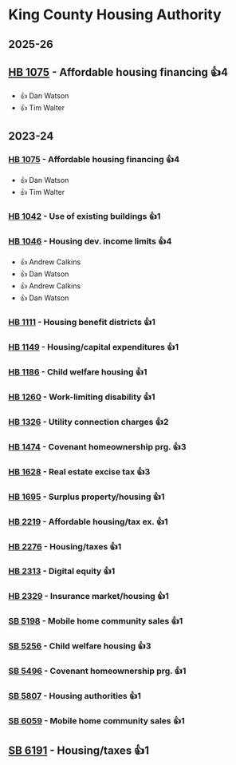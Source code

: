# King County Housing Authority
## 2025-26

## [HB 1075](/bill/2025-26/hb/1075/) - Affordable housing financing 👍4  
* 👍 Dan Watson
* 👍 Tim Walter

## 2023-24

### [HB 1075](/bill/2023-24/hb/1075/) - Affordable housing financing 👍4  
* 👍 Dan Watson
* 👍 Tim Walter

### [HB 1042](/bill/2023-24/hb/1042/) - Use of existing buildings 👍1  

### [HB 1046](/bill/2023-24/hb/1046/) - Housing dev. income limits 👍4  
* 👍 Andrew Calkins
* 👍 Dan Watson
* 👍 Andrew Calkins
* 👍 Dan Watson

### [HB 1111](/bill/2023-24/hb/1111/) - Housing benefit districts 👍1  

### [HB 1149](/bill/2023-24/hb/1149/) - Housing/capital expenditures 👍1  

### [HB 1186](/bill/2023-24/hb/1186/) - Child welfare housing 👍1  

### [HB 1260](/bill/2023-24/hb/1260/) - Work-limiting disability 👍1  

### [HB 1326](/bill/2023-24/hb/1326/) - Utility connection charges 👍2  

### [HB 1474](/bill/2023-24/hb/1474/) - Covenant homeownership prg. 👍3  

### [HB 1628](/bill/2023-24/hb/1628/) - Real estate excise tax 👍3  

### [HB 1695](/bill/2023-24/hb/1695/) - Surplus property/housing 👍1  

### [HB 2219](/bill/2023-24/hb/2219/) - Affordable housing/tax ex. 👍1  

### [HB 2276](/bill/2023-24/hb/2276/) - Housing/taxes 👍1  

### [HB 2313](/bill/2023-24/hb/2313/) - Digital equity 👍1  

### [HB 2329](/bill/2023-24/hb/2329/) - Insurance market/housing 👍1  

### [SB 5198](/bill/2023-24/sb/5198/) - Mobile home community sales 👍1  

### [SB 5256](/bill/2023-24/sb/5256/) - Child welfare housing 👍3  

### [SB 5496](/bill/2023-24/sb/5496/) - Covenant homeownership prg. 👍1  

### [SB 5807](/bill/2023-24/sb/5807/) - Housing authorities 👍1  

### [SB 6059](/bill/2023-24/sb/6059/) - Mobile home community sales 👍1  

## [SB 6191](/bill/2023-24/sb/6191/) - Housing/taxes 👍1  
